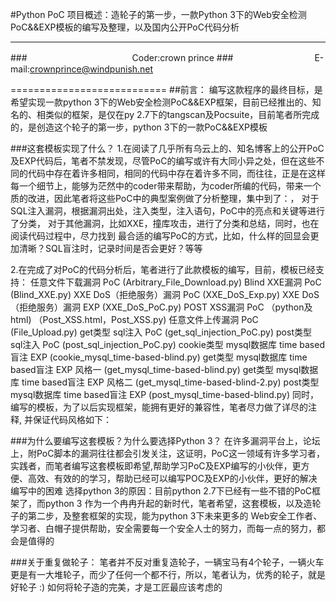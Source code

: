 #Python PoC
项目概述：造轮子的第一步，一款Python 3下的Web安全检测PoC&&EXP模板的编写及整理，以及国内公开PoC代码分析

----
###　　　　　　　　　　　　Coder:crown prince
###　　　　　　　　　 E-mail:crownprince@windpunish.net

===========================
##前言：
编写这款程序的最终目标，是希望实现一款python 3下的Web安全检测PoC&&EXP框架，目前已经推出的、知名的、相类似的框架，是仅在py 2.7下的tangscan及Pocsuite，目前笔者所完成的，是创造这个轮子的第一步，python 3下的一款PoC&&EXP模板

###这套模板实现了什么？
1.在阅读了几乎所有乌云上的、知名博客上的公开PoC及EXP代码后，笔者不禁发现，尽管PoC的编写或许有大同小异之处，但在这些不同的代码中存在着许多相同，相同的代码中存在着许多不同，而往往，正是在这样每一个细节上，能够为茫然中的coder带来帮助，为coder所编的代码，带来一个质的改进，因此笔者将这些PoC中的典型案例做了分析整理，集中到了：，
    对于SQL注入漏洞，根据漏洞出处，注入类型，注入语句，PoC中的亮点和关键等进行了分类，
    对于其他漏洞，比如XXE，撞库攻击，进行了分类和总结，同时，也在阅读代码过程中，尽力找到
    最合适的编写PoC的方式，比如，什么样的回显会更加清晰？SQL盲注时，记录时间是否会更好？等等

2.在完成了对PoC的代码分析后，笔者进行了此款模板的编写，目前，模板已经支持：
    任意文件下载漏洞 PoC  (Arbitrary_File_Download.py)
    Blind XXE漏洞 PoC  (Blind_XXE.py)
    XXE DoS（拒绝服务）漏洞 PoC  (XXE_DoS_Exp.py)
    XXE DoS（拒绝服务）漏洞 EXP  (XXE_DoS_PoC.py)
    POST XSS漏洞 PoC （python及html)  （Post_XSS.html，Post_XSS.py)
    任意文件上传漏洞 PoC (File_Upload.py)
    get类型 sql注入 PoC  (get_sql_injection_PoC.py)
    post类型 sql注入 PoC  (post_sql_injection_PoC.py)
    cookie类型 mysql数据库 time based盲注 EXP  (cookie_mysql_time-based-blind.py)
    get类型 mysql数据库 time based盲注 EXP 风格一   (get_mysql_time-based-blind.py)
    get类型 mysql数据库 time based盲注 EXP 风格二   (get_mysql_time-based-blind-2.py)
    post类型 mysql数据库 time based盲注 EXP  (post_mysql_time-based-blind.py)
同时，编写的模板，为了以后实现框架，能拥有更好的兼容性，笔者尽力做了详尽的注释, 并保证代码风格如下： 

###为什么要编写这套模板？为什么要选择Python 3？
在许多漏洞平台上，论坛上，附PoC脚本的漏洞往往都会引发关注，这证明，PoC这一领域有许多学习者，实践者，而笔者编写这套模板即希望,帮助学习PoC及EXP编写的小伙伴，更方便、高效、有效的的学习，帮助已经可以编写POC及EXP的小伙伴，更好的解决编写中的困难
选择python 3的原因：目前python 2.7下已经有一些不错的PoC框架了，而python 3 作为一个冉冉升起的新时代，笔者希望，这套模板，以及造轮子的第二步，及整套框架的实现，能为python 3下未来更多的
Web安全工作者、学习者、白帽子提供帮助，安全需要每一个安全人士的努力，而每一点的努力，都会是值得的

###关于重复做轮子：
笔者并不反对重复造轮子，一辆宝马有4个轮子，一辆火车更是有一大堆轮子，而少了任何一个都不行，所以，笔者认为，优秀的轮子，就是好轮子 :)
如何将轮子造的完美，才是工匠最应该考虑的
